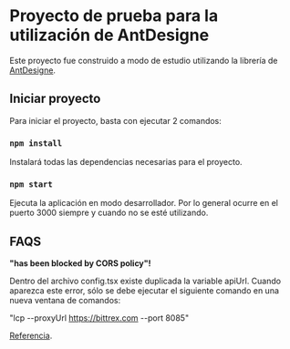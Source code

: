 # Proyecto de prueba para la utilización de AntDesigne

Este proyecto fue construido a modo de estudio utilizando la librería de [AntDesigne](https://ant.design/).

## Iniciar proyecto

Para iniciar el proyecto, basta con ejecutar 2 comandos:

### `npm install`

Instalará todas las dependencias necesarias para el proyecto.

### `npm start`

Ejecuta la aplicación en modo desarrollador. Por lo general ocurre en el puerto 3000 siempre y cuando no se esté utilizando.

## FAQS

**"has been blocked by CORS policy"!**

Dentro del archivo config.tsx existe duplicada la variable apiUrl. Cuando aparezca este error, sólo se debe ejecutar el siguiente comando en una nueva ventana de comandos: 

"lcp --proxyUrl https://bittrex.com --port 8085" 

[Referencia](https://www.npmjs.com/package/local-cors-proxy).
